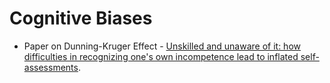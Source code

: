 # Cognitive Biases

- Paper on Dunning-Kruger Effect - [Unskilled and unaware of it: how
  difficulties in recognizing one's own incompetence lead to inflated
  self-assessments](https://www.ncbi.nlm.nih.gov/pubmed/10626367).
  
